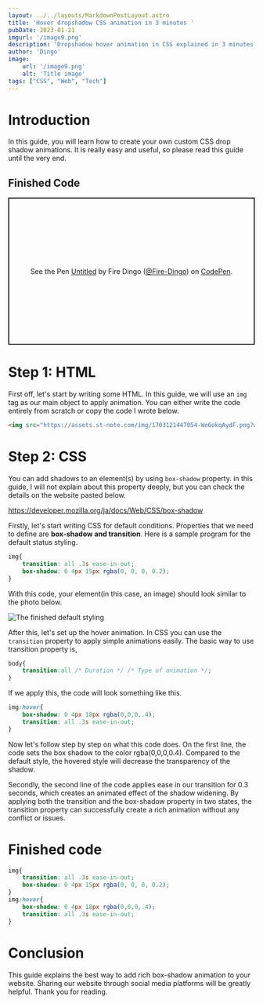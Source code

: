 ```yaml
---
layout: ../../layouts/MarkdownPostLayout.astro
title: 'Hover dropshadow CSS animation in 3 minutes '
pubDate: 2023-01-21
imgurl: '/image9.png'
description: 'Dropshadow hover animation in CSS explained in 3 minutes.'
author: 'Dingo'
image:
    url: '/image9.png'
    alt: 'Title image'
tags: ["CSS", "Web", "Tech"]
---
```

# Introduction
In this guide, you will learn how to create your own custom CSS drop shadow animations. It is really easy and useful, so please read this guide until the very end.

## Finished Code
<p class="codepen" data-height="300" data-default-tab="html,result" data-slug-hash="rNRmvyN" data-user="Fire-Dingo" style="height: 300px; box-sizing: border-box; display: flex; align-items: center; justify-content: center; border: 2px solid; margin: 1em 0; padding: 1em;">
  <span>See the Pen <a href="https://codepen.io/Fire-Dingo/pen/rNRmvyN">
  Untitled</a> by Fire Dingo (<a href="https://codepen.io/Fire-Dingo">@Fire-Dingo</a>)
  on <a href="https://codepen.io">CodePen</a>.</span>
</p>
<script async src="https://cpwebassets.codepen.io/assets/embed/ei.js"></script>

# Step 1: HTML
First off, let's start by writing some HTML.
In this guide, we will use an `img` tag as our main object to apply animation.
You can either write the code entirely from scratch or copy the code I wrote below.
```html
<img src="https://assets.st-note.com/img/1703121447054-We6okqAydF.png?width=800&dpr=2" alt="sled" />
```
# Step 2: CSS
You can add shadows to an element(s) by using `box-shadow` property. in this guide, I will not explain about this property deeply, but you can check the details on the website pasted below.

https://developer.mozilla.org/ja/docs/Web/CSS/box-shadow

Firstly, let's start writing CSS for default conditions.
Properties that we need to define are **box-shadow and transition**.
Here is a sample program for the default status styling.
```css
img{
    transition: all .3s ease-in-out;
    box-shadow: 0 4px 15px rgba(0, 0, 0, 0.2);
}
```
With this code, your element(in this case, an image) should look similar to the photo below.

<img src="/example.png"  alt="The finished default styling"/>

After this, let's set up the hover animation.
In CSS you can use the `transition` property to apply simple animations easily.
The basic way to use transition property is,
```css
body{
    transition:all /* Duration */ /* Type of animation */;
}
```

If we apply this, the code will look something like this.

```css
img:hover{
    box-shadow: 0 4px 18px rgba(0,0,0,.4);
    transition: all .3s ease-in-out;
}
```

Now let's follow step by step on what this code does.
On the first line, the code sets the box shadow to the color rgba(0,0,0,0.4).
Compared to the default style, the hovered style will decrease the transparency of the shadow.

Secondly, the second line of the code applies ease in our transition for 0.3 seconds, which creates an animated effect of the shadow widening.
By applying both the transition and the box-shadow property in two states, the transition property can successfully create a rich animation without any conflict or issues.

# Finished code

```css
img{
    transition: all .3s ease-in-out;
    box-shadow: 0 4px 15px rgba(0, 0, 0, 0.2);
}
img:hover{
    box-shadow: 0 4px 18px rgba(0,0,0,.4);
    transition: all .3s ease-in-out;
}
```

# Conclusion
This guide explains the best way to add rich box-shadow animation to your website. Sharing our website through social media platforms will be greatly helpful.
Thank you for reading.

